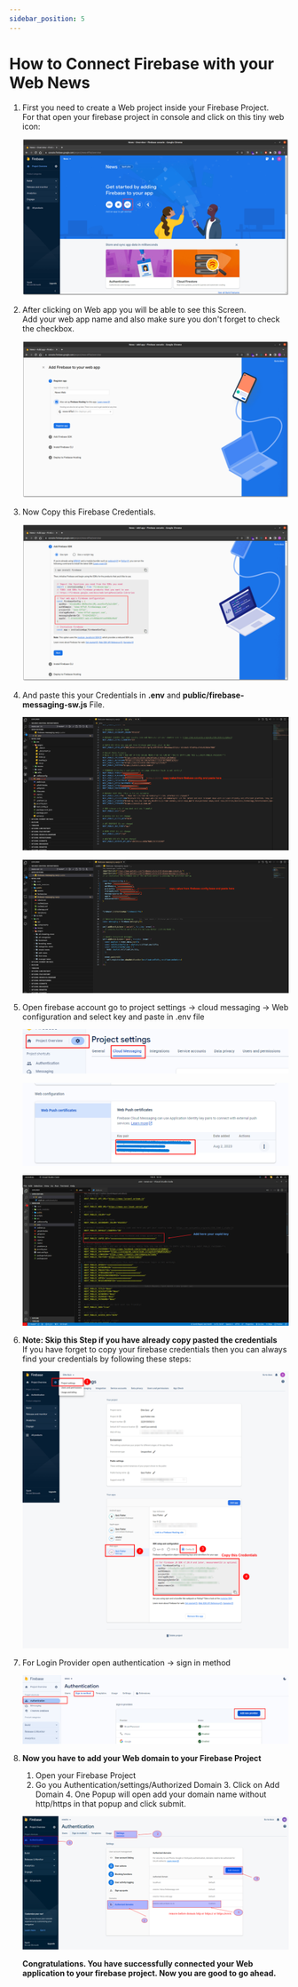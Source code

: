 ```yaml
---
sidebar_position: 5
---
```


# How to Connect Firebase with your Web News

1. First you need to create a Web project inside your Firebase Project.  
   For that open your firebase project in console and click on this tiny web icon:

   ![News](/images/web/firebase1.png)

2. After clicking on Web app you will be able to see this Screen.  
   Add your web app name and also make sure you don't forget to check the checkbox.

   ![News](/images/web/firebase2.png)

3. Now Copy this Firebase Credentials.

   ![News](/images/web/firebase3.png)

4. And paste this your Credentials in **.env** and **public/firebase-messaging-sw.js** File.

   ![News](/images/web/notification.png)

   ![News](/images/web/firebase4.png)

5. Open firebase account go to project settings -> cloud messaging -> Web configuration and select key and paste in .env file

   ![News](/images/web/webpush.png)

   ![News](/images/web/webpushkey.png)

   ![News](/images/web/nextjs_vapidkey.png)

6. **Note: Skip this Step if you have already copy pasted the credentials**  
   If you have forget to copy your firebase credentials then you can always find your credentials by following these steps:

   ![News](/images/web/firebase-integration.png)

7. For Login Provider open authentication -> sign in method

   ![News](/images/web/firebase-provider.png)

8. **Now you have to add your Web domain to your Firebase Project**  

   1. Open your Firebase Project 
   2. Go you Authentication/settings/Authorized Domain 3. Click on Add Domain 4. One Popup will open add your domain name without http/https in that popup and click submit.

   ![News](/images/web/firebase-add-web-domain.png)

   **Congratulations. You have successfully connected your Web application to your firebase project. Now you are good to go ahead.** 

